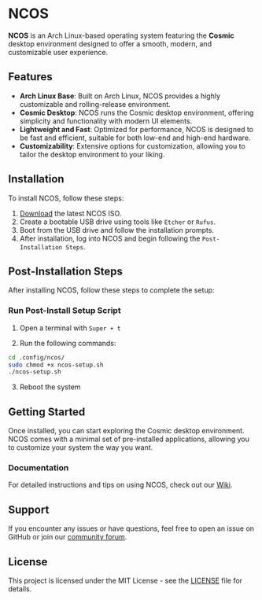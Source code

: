 # NCOS

**NCOS** is an Arch Linux-based operating system featuring the **Cosmic** desktop environment designed to offer a smooth, modern, and customizable user experience.

## Features

- **Arch Linux Base**: Built on Arch Linux, NCOS provides a highly customizable and rolling-release environment.
- **Cosmic Desktop**: NCOS runs the Cosmic desktop environment, offering simplicity and functionality with modern UI elements.
- **Lightweight and Fast**: Optimized for performance, NCOS is designed to be fast and efficient, suitable for both low-end and high-end hardware.
- **Customizability**: Extensive options for customization, allowing you to tailor the desktop environment to your liking.

## Installation

To install NCOS, follow these steps:

1. [Download](https://drive.google.com/file/d/1Exl-L10pOuGDt7YbpM-e4YPTnlcOB5yq/view?usp=sharing) the latest NCOS ISO.
2. Create a bootable USB drive using tools like `Etcher` or `Rufus`.
3. Boot from the USB drive and follow the installation prompts.
4. After installation, log into NCOS and begin following the `Post-Installation Steps`.

## Post-Installation Steps

After installing NCOS, follow these steps to complete the setup:

### Run Post-Install Setup Script

1. Open a terminal with `Super + t`

2. Run the following commands:
```bash
cd .config/ncos/
sudo chmod +x ncos-setup.sh
./ncos-setup.sh
```
3. Reboot the system

## Getting Started

Once installed, you can start exploring the Cosmic desktop environment. NCOS comes with a minimal set of pre-installed applications, allowing you to customize your system the way you want.

### Documentation

For detailed instructions and tips on using NCOS, check out our [Wiki](#).


## Support

If you encounter any issues or have questions, feel free to open an issue on GitHub or join our [community forum](#).

## License

This project is licensed under the MIT License - see the [LICENSE](LICENSE) file for details.
